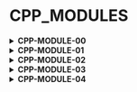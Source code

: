 # CPP_MODULES

<details>
<summary> <strong>CPP-MODULE-00</strong></summary>
<br>

## INFO [:gb:]

#### Summary
> This first module of C++ is designed to help you understand the specifities of the language when compared to C. Time to dive into Object Oriented Programming!

### STATUS
| Project status | FINISHED          |
|--------------|---------------------------|
| project mark |    ![result](https://img.shields.io/badge/RESULT-100%25-green)             |

<!--  -->
<hr>
## INFO [:es:]

#### Resumen 
> Este primer módulo de C++ está diseñado para ayudarte a entender las particularidades del lenguaje en comparación a C. Hora de adentrarse en la programación orientada a objetos.

### ESTADO
| Estado del proyecto | TERMINADO          |
|--------------|---------------------------|
| Nota del proyecto   |  ![result](https://img.shields.io/badge/RESULTADO-100%25-green)  |


<a href="https://github.com/victorFernandezF/CPP_MODULES/tree/main/CPP00/ex00"> ⚫ Megaphone</a><br>
<a href="https://github.com/victorFernandezF/CPP_MODULES/tree/main/CPP00/ex01"> ⚫ Phonelist</a><br>
<a href="https://github.com/victorFernandezF/CPP_MODULES/tree/main/CPP00/ex02"> ⚫ Account</a><br>
<br>

</details>



<!-- CPP MODULE 01 -->
<details>
<summary> <strong>CPP-MODULE-01</strong></summary>
<br>

## INFO [:gb:]

#### Summary
> This module is designed to help you understand the memory allocation, reference, pointers to members and the usage of the switch in CPP.

### STATUS
| Project status | FINISHED          |
|--------------|---------------------------|
| project mark |    ![result](https://img.shields.io/badge/RESULT-100%25-green)            |

<!-- ![result](https://img.shields.io/badge/RESULT-125%25-green) -->
<hr>

## INFO [:es:]

#### Resumen 
> Este primer módulo de C++ está diseñado para ayudarte a entender  la reserva de memoria, referencias, punteros a miembros y el uso del switch en C++.

### ESTADO
| Estado del proyecto | TERMINADO          |
|--------------|---------------------------|
| Nota del proyecto   |  ![result](https://img.shields.io/badge/RESULT-125%25-green)  |

<!-- ![result](https://img.shields.io/badge/RESULTADO-125%25-green) -->

<a href="https://github.com/victorFernandezF/CPP_MODULES/tree/main/CPP01/ex00"> ⚫ BRAIIIINZZZZ</a><br>
<a href="https://github.com/victorFernandezF/CPP_MODULES/tree/main/CPP01/ex01"> ⚫ MOAR BRAINZ!</a><br>
<a href="https://github.com/victorFernandezF/CPP_MODULES/tree/main/CPP01/ex02"> ⚫ HI THIS IS BRAIN</a><br>
<a href="https://github.com/victorFernandezF/CPP_MODULES/tree/main/CPP01/ex03"> ⚫ UNNECESSARY VIOLENCE</a><br>
<a href="https://github.com/victorFernandezF/CPP_MODULES/tree/main/CPP01/ex04"> ⚫ SED IS FOR LOSERS</a><br>
<a href="https://github.com/victorFernandezF/CPP_MODULES/tree/main/CPP01/ex05"> ⚫ HARL 2.0</a><br>
<a href="https://github.com/victorFernandezF/CPP_MODULES/tree/main/CPP01/ex06"> ⚫ HARL FILTER</a><br>
<br>

</details>


<!-- CPP MODULE 02 -->
<details>
<summary> <strong>CPP-MODULE-02</strong></summary>
<br>

## INFO [:gb:]

#### Summary
> This module is designed to help you understand Ad-hoc polymorphism, overloads and orthodox canonical classes in CPP.

### STATUS
| Project status | FINISHED          |
|--------------|---------------------------|
| project mark |    ...             |

<!-- ![result](https://img.shields.io/badge/RESULT-125%25-green) -->
<hr>

## INFO [:es:]

#### Resumen 
> Este primer módulo de C++ está diseñado para ayudarte a entender  polimorfismo ad-hoc, sobrecargas y clases canónico-ortodoxas en C++.

### ESTADO
| Estado del proyecto | TERMINADO          |
|--------------|---------------------------|
| Nota del proyecto   |  ...  |

<!-- ![result](https://img.shields.io/badge/RESULTADO-125%25-green) -->

<a href="https://github.com/victorFernandezF/CPP_MODULES/tree/main/CPP02/ex00"> ⚫ MY FIRST CLASS IN ORTODOX CANONICAL FORM</a><br>
<a href="https://github.com/victorFernandezF/CPP_MODULES/tree/main/CPP02/ex01"> ⚫ TOWARDS A MORE USEFUL FIXED-POINT NUMBER CLASS</a><br>
<a href="https://github.com/victorFernandezF/CPP_MODULES/tree/main/CPP02/ex02"> ⚫ NOW WE ARE TAKLING</a><br>
<a href="https://github.com/victorFernandezF/CPP_MODULES/tree/main/CPP02/ex03"> ⚫ BSP</a><br>

</details>


<!-- CPP MODULE 03 -->
<details>
<summary> <strong>CPP-MODULE-03</strong></summary>
<br>

## INFO [:gb:]

#### Summary
> This module is designed to help you understand Inheritance in CPP.

### STATUS
| Project status | FINISHED          |
|--------------|---------------------------|
| project mark |    ...             |

<!-- ![result](https://img.shields.io/badge/RESULT-125%25-green) -->
<hr>

## INFO [:es:]

#### Resumen 
> Este primer módulo de C++ está diseñado para ayudarte a entender  herencias en c++.

### ESTADO
| Estado del proyecto | TERMINADO          |
|--------------|---------------------------|
| Nota del proyecto   |  ...  |

<!-- ![result](https://img.shields.io/badge/RESULTADO-125%25-green) -->

<a href="https://github.com/victorFernandezF/CPP_MODULES/tree/main/CPP03/ex00"> ⚫ Aaaaand... OPEN!</a><br>
<a href="https://github.com/victorFernandezF/CPP_MODULES/tree/main/CPP03/ex01"> ⚫ SERENA, MY LOVE!</a><br>
<a href="https://github.com/victorFernandezF/CPP_MODULES/tree/main/CPP03/ex02"> ⚫ REPETITIVE WORK</a><br>
<a href="https://github.com/victorFernandezF/CPP_MODULES/tree/main/CPP03/ex03"> ⚫ NOW ITS' WEIRD!</a><br>

</details>

<!-- CPP MODULE 04 -->
<details>
<summary> <strong>CPP-MODULE-04</strong></summary>
<br>

## INFO [:gb:]

#### Summary
> This module is designed to help you understand Subtype polymorphism, abstract classes and interfaces in CPP.

### STATUS
| Project status | FINISHED          |
|--------------|---------------------------|
| project mark |    ...             |

<!-- ![result](https://img.shields.io/badge/RESULT-125%25-green) -->
<hr>

## INFO [:es:]

#### Resumen 
> Este primer módulo de C++ está diseñado para ayudarte a entender  Polimorfismo de subtipado, clase abstracta e interfaces.

### ESTADO
| Estado del proyecto | TERMINADO          |
|--------------|---------------------------|
| Nota del proyecto   |  ...  |

<!-- ![result](https://img.shields.io/badge/RESULTADO-125%25-green) -->

<a href="https://github.com/victorFernandezF/CPP_MODULES/tree/main/CPP04/ex00"> ⚫ POLYMORPHISM</a><br>
<a href="https://github.com/victorFernandezF/CPP_MODULES/tree/main/CPP04/ex01"> ⚫ I DON'T WANT TO SET THE WORLD ON FIRE!</a><br>
<a href="https://github.com/victorFernandezF/CPP_MODULES/tree/main/CPP04/ex02"> ⚫ ABSTRACT CLASS</a><br>
<a href="https://github.com/victorFernandezF/CPP_MODULES/tree/main/CPP04/ex03"> ⚫ INTERFACE & RECAP</a><br>

</details>